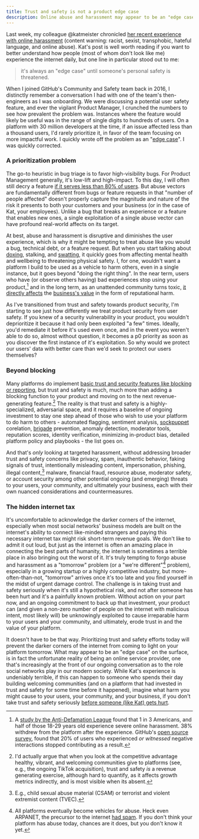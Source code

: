 ```yaml
---
title: Trust and safety is not a product edge case
description: Online abuse and harassment may appear to be an "edge case", but it's the unfortunate reality of being a social network today
---
```


Last week, my colleague @katmeister chronicled [her recent experience with online harassment](https://www.tinykat.cafe/on-all-that-fuckery) (content warning: racist, sexist, transphobic, hateful language, and online abuse). Kat's post is well worth reading if you want to better understand how people (most of whom don't look like me) experience the internet daily, but one line in particular stood out to me:

> it's always an "edge case" until someone's personal safety is threatened.

When I joined GitHub's Community and Safety team back in 2016, I distinctly remember a conversation I had with one of the team's then-engineers as I was onboarding. We were discussing a potential user safety feature, and ever the vigilant Product Manager, I crunched the numbers to see how prevalent the problem was. Instances where the feature would likely be useful was in the range of single digits to hundreds of users. On a platform with 30 million developers at the time, if an issue affected less than a thousand users, I'd rarely prioritize it, in favor of the team focusing on more impactful work. I quickly wrote off the problem as an "[edge case](https://en.wikipedia.org/wiki/Edge_case)". I was quickly corrected.

### A prioritization problem

The go-to heuristic in bug triage is to favor high-visibility bugs. For Product Management generally, it's low-lift and high-impact. To this day, I will often still decry a feature [if it serves less than 80% of users](https://ben.balter.com/2016/03/08/optimizing-for-power-users-and-edge-cases/). But abuse vectors are fundamentally different from bugs or feature requests in that "number of people affected" doesn't properly capture the magnitude and nature of the risk it presents to both your customers and your business (or in the case of Kat, your employees). Unlike a bug that breaks an experience or a feature that enables new ones, a single exploitation of a single abuse vector can have profound real-world affects on its target.

At best, abuse and harassment is disruptive and diminishes the user experience, which is why it might be tempting to treat abuse like you would a bug, technical debt, or a feature request. But when you start talking about [doxing](https://en.wikipedia.org/wiki/Doxing), stalking, and [swatting](https://en.wikipedia.org/wiki/Swatting), it quickly goes from affecting mental health and wellbeing to threatening physical safety. I, for one, wouldn't want a platform I build to be used as a vehicle to harm others, even in a single instance, but it goes beyond "doing the right thing". In the near term, users who have (or observe others having) bad experiences stop using your product,[^1] and in the long term, as an unattended community turns toxic, [it directly affects](https://www.businessinsider.com/disney-ceo-bob-iger-abandons-twitter-deal-over-abuse-problem-2019-9) the [business's value](https://nymag.com/intelligencer/2018/04/dan-mccomas-reddit-product-svp-and-imzy-founder-interview.html) in the form of reputational harm.

As I've transitioned from trust and safety towards product security, I'm starting to see just how differently we treat product security from user safety. If you knew of a security vulnerability in your product, you wouldn't deprioritize it because it had only been exploited "a few" times. Ideally, you'd remediate it before it's used even once, and in the event you weren't able to do so, almost without question, it becomes a p0 priority as soon as you discover the first instance of it's exploitation. So why would we protect our users' data with better care than we'd seek to protect our users themselves?

### Beyond blocking

Many platforms do implement [basic trust and security features like blocking or reporting](/2020/08/31/trust-and-safety-before-someone-gets-hurt/), but trust and safety is much, much more than adding a blocking function to your product and moving on to the next revenue-generating feature.[^2] The reality is that trust and safety is a highly-specialized, adversarial space, and it requires a baseline of ongoing investment to stay one step ahead of those who wish to use your platform to do harm to others - automated flagging, sentiment analysis, [sockpuppet](https://en.wikipedia.org/wiki/Sockpuppet_(Internet)) corelation, [brigade](https://www.merriam-webster.com/words-at-play/brigading-online-poll-meaning) prevention, anomaly detection, moderator tools, reputation scores, identity verification, minimizing in-product bias, detailed platform policy and playbooks - the list goes on. 

And that's _only_ looking at targeted harassment, without addressing broader trust and safety concerns like privacy, spam, inauthentic behavior, faking signals of trust, intentionally misleading content, impersonation, phishing, illegal content,[^3] malware, financial fraud, resource abuse, moderator safety, or account security among other potential ongoing (and emerging) threats to your users, your community, and ultimately your business, each with their own nuanced considerations and countermeasures.

### The hidden internet tax

It's uncomfortable to acknowledge the darker corners of the internet, especially when most social networks' business models are built on the internet's ability to connect like-minded strangers and paying this necessary internet tax might risk short-term revenue goals. We don't like to admit it out loud, but just as the internet is often an amazing place in connecting the best parts of humanity, the internet is sometimes a terrible place in also bringing out the worst of it. It's truly tempting to forgo abuse and harassment as a "tomorrow" problem (or a "we're different"[^4] problem), especially in a growing startup or a highly competitive industry, but more-often-than-not, "tomorrow" arrives once it's too late and you find yourself in the midst of urgent damage control. The challenge is in taking trust and safety seriously when it's still a hypothetical risk, and not after someone has been hurt and it's a painfully known problem. Without action on your part now, and an ongoing commitment to back up that investment, your product can (and given a non-zero number of people on the internet with malicious intent, most likely will) be unknowingly exploited to cause irreparable harm to your users and your community, and ultimately, erode trust in and the value of your platform. 

It doesn't have to be that way. Prioritizing trust and safety efforts today will prevent the darker corners of the internet from coming to light on your platform tomorrow. What may appear to be an "edge case" on the surface, is in fact the unfortunate reality of being an online service provider, one that's increasingly at the front of our ongoing conversation as to the role social networks play in our modern society. While Kat's experience is undeniably terrible, if this can happen to someone who spends their day building welcoming communities (and on a platform that had invested in trust and safety for some time before it happened), imagine what harm you might cause to your users, your community, and your business, if you don't take trust and safety seriously [before someone (like Kat) gets hurt](/2020/08/31/trust-and-safety-before-someone-gets-hurt/).

[^1]: A [study by the Anti-Defamation League](https://www.wired.com/story/severe-online-harassment-2018-adl-survey/) found that 1 in 3 Americans, and half of those 18-29 years old experience severe online harassment. 38% withdrew from the platform after the experience. GitHub's [open source survey](https://github.com/github/open-source-survey), found that 20% of users who experienced _or witnessed_ negative interactions stopped contributing as a result.

[^2]: I'd actually argue that when you look at the competitive advantage healthy, vibrant, and welcoming communities give to platforms (see, e.g., the ongoing TikTok acquisition), trust and safety _is_ a revenue generating exercise, although hard to quantify, as it affects growth metrics indirectly, and is most visible when its absent.

[^3]: E.g., child sexual abuse material (CSAM) or terrorist and violent extremist content (TVEC).

[^4]: All platforms eventually become vehicles for abuse. Heck even ARPANET, the precursor to the internet [had spam](https://en.wikipedia.org/wiki/History_of_email_spam#The_%22first_spam_email%22_in_1978). If you don't think your platform has abuse today, chances are it does, but you don't know it yet.
